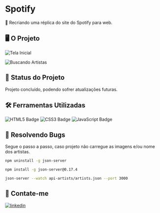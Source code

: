 # Spotify 
🎵 Recriando uma réplica do site do Spotify para web. 

## 🖥️ O Projeto

![Tela Inicial](https://media.discordapp.net/attachments/1075996497407123509/1201743095520043088/image.png?ex=65d427f9&is=65c1b2f9&hm=decc22e8545909786a2489a8519fb06b4b605e9790bd129655ff6d276ce74ccc&=&format=webp&quality=lossless&width=852&height=415)

![Buscando Artistas](https://media.discordapp.net/attachments/1075996497407123509/1201743276244213772/image.png?ex=65d42824&is=65c1b324&hm=4986bb2f927d3d04ad37789fbc09b0b93b464a974597f46496fc6e7491be4b4f&=&format=webp&quality=lossless&width=852&height=415)

## 📂 Status do Projeto

Projeto concluído, podendo sofrer atualizações futuras. 

## 🛠 Ferramentas Utilizadas
![HTML5 Badge](https://img.shields.io/badge/HTML5-E34F26?logo=html5&logoColor=fff&style=for-the-badge) ![CSS3 Badge](https://img.shields.io/badge/CSS3-1572B6?logo=css3&logoColor=fff&style=for-the-badge) ![JavaScript Badge](https://img.shields.io/badge/JavaScript-F7DF1E?logo=javascript&logoColor=000&style=for-the-badge)

## 🐞 Resolvendo Bugs
 
Segue o passo a passo, caso projeto não carregue as imagens e/ou nome dos artistas.

```bash
npm uninstall -g json-server

npm install -g json-server@0.17.4

json-server --watch api-artists/artists.json --port 3000
```

## 👥 Contate-me
[![linkedin](https://img.shields.io/badge/linkedin-0A66C2?style=for-the-badge&logo=linkedin&logoColor=white)](https://www.linkedin.com/thalita-de-alencar)
